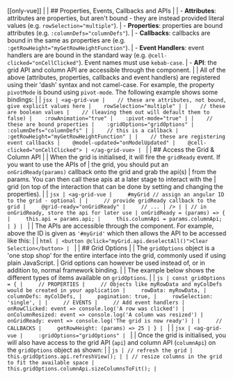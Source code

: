 [[only-vue]]
|
| ## Properties, Events, Callbacks and APIs
|
| - **Attributes**: attributes are properties, but aren't bound - they are instead provided literal values (e.g. `rowSelection="multiple"`).
| - **Properties**: properties are bound attributes (e.g. `:columnDefs="columnDefs"`).
| - **Callbacks**: callbacks are bound in the same as properties are (e.g. `:getRowHeight="myGetRowHeightFunction"`).
| - **Event Handlers**: event handlers are are bound in the standard way (e.g. `@cell-clicked="onCellClicked"`). Event names must use `kebab-case`.
| - **API**: the grid API and column API are accessible through the component.
|
| All of the above (attributes, properties, callbacks and event handlers) are registered using their 'dash' syntax and not camel-case. For example, the property `pivotMode` is bound using `pivot-mode`. The following example shows some bindings:
|
| ```jsx
| <ag-grid-vue
|    // these are attributes, not bound, give explicit values here
|    rowSelection="multiple"
|
|    // these are boolean values
|    // (leaving them out will default them to false)
|    :rowAnimation="true"
|    :pivot-mode="true"
|
|    // these are bound properties
|    :gridOptions="gridOptions"
|    :columnDefs="columnDefs"
|
|    // this is a callback
|    :getRowHeight="myGetRowHeightFunction"
|
|    // these are registering event callbacks
|    @model-updated="onModelUpdated"
|    @cell-clicked="onCellClicked">
| </ag-grid-vue>
| ```
|
| ## Access the Grid & Column API
|
| When the grid is initialised, it will fire the `gridReady` event. If you want to use the APIs of
| the grid, you should put an `onGridReady(params)` callback onto the grid and grab the api(s)
| from the params. You can then call these apis at a later stage to interact with the
| grid (on top of the interaction that can be done by setting and changing the properties).
|
| ```jsx
| <ag-grid-vue
|     #myGrid // assign an angular ID to the grid - optional
|
|     // provide gridReady callback to the grid
|     @grid-ready="onGridReady"
|     // ...
| />
|
| // in onGridReady, store the api for later use
| onGridReady = (params) => {
|     this.api = params.api;
|     this.columnApi = params.columnApi;
| }
| ```
|
| The APIs are accessible through the component. For example, above the ID is given as `'#myGrid'` which then allows the API to be accessed like this:
|
| ```html
| <button @click="myGrid.api.deselectAll()">Clear Selection</button>
| ```
|
| ## Grid Options
|
| The `gridOptions` object is a 'one stop shop' for the entire interface into the grid, commonly used if using plain JavaScript.
| Grid options can however be used instead of, or in addition to, normal framework binding.
|
| The example below shows the different types of items available on `gridOptions`.
|
| ```js
| const gridOptions = {
|     // PROPERTIES
|     // Objects like myRowData and myColDefs would be created in your application
|     rowData: myRowData,
|     columnDefs: myColDefs,
|     pagination: true,
|     rowSelection: 'single',
|
|     // EVENTS
|     // Add event handlers
|     onRowClicked: event => console.log('A row was clicked')
|     onColumnResized: event => console.log('A column was resized')
|     onGridReady: event => console.log('The grid is now ready')
|
|     // CALLBACKS
|     getRowHeight: (params) => 25
| }
| ```
|
| ```jsx
| <ag-grid-vue
|     :gridOptions="gridOptions"
| ```
|
| Once the grid is initialised, you will also have access to the grid API (`api`) and column API (`columnApi`) on the `gridOptions` object as shown:
|
| ```js
| // refresh the grid
| this.gridOptions.api.refreshView();
|
| // resize columns in the grid to fit the available space
| this.gridOptions.columnApi.sizeColumnsToFit();
| ```
